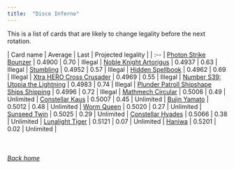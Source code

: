 ```yaml
---
title:  "Disco Inferno"
---
```


This is a list of cards that are likely to change legality before the next rotation.

| Card name | Average | Last | Projected legality |
| :-- |
[Photon Strike Bounzer](https://db.ygoprodeck.com/card/?search=Photon%20Strike%20Bounzer) | 0.4900 | 0.70 | Illegal |
[Noble Knight Artorigus](https://db.ygoprodeck.com/card/?search=Noble%20Knight%20Artorigus) | 0.4937 | 0.63 | Illegal |
[Stumbling](https://db.ygoprodeck.com/card/?search=Stumbling) | 0.4952 | 0.57 | Illegal |
[Hidden Spellbook](https://db.ygoprodeck.com/card/?search=Hidden%20Spellbook) | 0.4962 | 0.69 | Illegal |
[Xtra HERO Cross Crusader](https://db.ygoprodeck.com/card/?search=Xtra%20HERO%20Cross%20Crusader) | 0.4969 | 0.55 | Illegal |
[Number S39: Utopia the Lightning](https://db.ygoprodeck.com/card/?search=Number%20S39:%20Utopia%20the%20Lightning) | 0.4983 | 0.74 | Illegal |
[Plunder Patroll Shipshape Ships Shipping](https://db.ygoprodeck.com/card/?search=Plunder%20Patroll%20Shipshape%20Ships%20Shipping) | 0.4996 | 0.72 | Illegal |
[Mathmech Circular](https://db.ygoprodeck.com/card/?search=Mathmech%20Circular) | 0.5006 | 0.49 | Unlimited |
[Constellar Kaus](https://db.ygoprodeck.com/card/?search=Constellar%20Kaus) | 0.5007 | 0.45 | Unlimited |
[Bujin Yamato](https://db.ygoprodeck.com/card/?search=Bujin%20Yamato) | 0.5012 | 0.48 | Unlimited |
[Worm Queen](https://db.ygoprodeck.com/card/?search=Worm%20Queen) | 0.5020 | 0.27 | Unlimited |
[Sunseed Twin](https://db.ygoprodeck.com/card/?search=Sunseed%20Twin) | 0.5025 | 0.29 | Unlimited |
[Constellar Hyades](https://db.ygoprodeck.com/card/?search=Constellar%20Hyades) | 0.5066 | 0.38 | Unlimited |
[Lunalight Tiger](https://db.ygoprodeck.com/card/?search=Lunalight%20Tiger) | 0.5121 | 0.07 | Unlimited |
[Haniwa](https://db.ygoprodeck.com/card/?search=Haniwa) | 0.5201 | 0.02 | Unlimited |

<br>

###### [Back home](index)